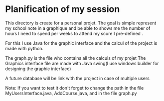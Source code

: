 # Planification of my session
This directory is create for a personal projet. 
            The goal is simple represent my school note in a graphique and be able to shows me the number of hours I need to spend per weeks to attend my score I pre-defined .

For this I use Java for the graphic interface and the calcul of the project is made with python.

  The graph.py is the file who contains all the calculs of my projet 
  The Graphics interface file are made with Java swing(I use windows builder for designing the graphic interface)
  
  
A future database will be link with the project in case of multiple users

Note: If you want to test it don't forget to change the path in the file MyUsersInterface.java, AddCourse.java, and in the file graph.py
